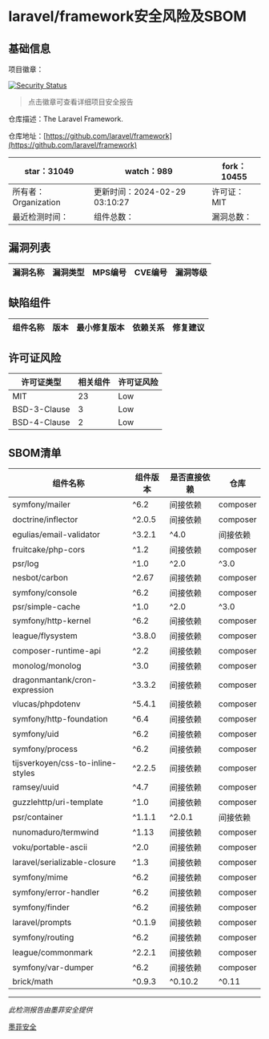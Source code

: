 # laravel/framework安全风险及SBOM

## 基础信息

项目徽章：

[![Security Status](https://www.murphysec.com/platform3/v31/badge/1762923994483081216.svg)](https://www.murphysec.com/console/report/1694415317542723584/1762923994483081216)

> 点击徽章可查看详细项目安全报告

仓库描述：The Laravel Framework.

仓库地址：[https://github.com/laravel/framework](https://github.com/laravel/framework)

| star：31049 | watch：989 | fork：10455 |
| ----------- | -------------- | ------------ |
| 所有者：Organization | 更新时间：2024-02-29 03:10:27 | 许可证：MIT |
| 最近检测时间： | 组件总数： | 漏洞总数： |




## 漏洞列表

| 漏洞名称 | 漏洞类型 | MPS编号 | CVE编号 | 漏洞等级 |
| ------- | ------ | ------- | ------ | ----- |





## 缺陷组件

| 组件名称 | 版本 | 最小修复版本 | 依赖关系 | 修复建议 |
| -------- | ---- | ------------ | -------- | -------- |





## 许可证风险

| 许可证类型 | 相关组件 | 许可证风险 |
| ---------- | -------- | ---------- |
|MIT|23|Low|
|BSD-3-Clause|3|Low|
|BSD-4-Clause|2|Low|




## SBOM清单

| 组件名称 | 组件版本 | 是否直接依赖 | 仓库 |
| -------- | -------- | ------------ | ---- |
|symfony/mailer|^6.2|间接依赖|composer|
|doctrine/inflector|^2.0.5|间接依赖|composer|
|egulias/email-validator|^3.2.1|^4.0|间接依赖|composer|
|fruitcake/php-cors|^1.2|间接依赖|composer|
|psr/log|^1.0|^2.0|^3.0|间接依赖|composer|
|nesbot/carbon|^2.67|间接依赖|composer|
|symfony/console|^6.2|间接依赖|composer|
|psr/simple-cache|^1.0|^2.0|^3.0|间接依赖|composer|
|symfony/http-kernel|^6.2|间接依赖|composer|
|league/flysystem|^3.8.0|间接依赖|composer|
|composer-runtime-api|^2.2|间接依赖|composer|
|monolog/monolog|^3.0|间接依赖|composer|
|dragonmantank/cron-expression|^3.3.2|间接依赖|composer|
|vlucas/phpdotenv|^5.4.1|间接依赖|composer|
|symfony/http-foundation|^6.4|间接依赖|composer|
|symfony/uid|^6.2|间接依赖|composer|
|symfony/process|^6.2|间接依赖|composer|
|tijsverkoyen/css-to-inline-styles|^2.2.5|间接依赖|composer|
|ramsey/uuid|^4.7|间接依赖|composer|
|guzzlehttp/uri-template|^1.0|间接依赖|composer|
|psr/container|^1.1.1|^2.0.1|间接依赖|composer|
|nunomaduro/termwind|^1.13|间接依赖|composer|
|voku/portable-ascii|^2.0|间接依赖|composer|
|laravel/serializable-closure|^1.3|间接依赖|composer|
|symfony/mime|^6.2|间接依赖|composer|
|symfony/error-handler|^6.2|间接依赖|composer|
|symfony/finder|^6.2|间接依赖|composer|
|laravel/prompts|^0.1.9|间接依赖|composer|
|symfony/routing|^6.2|间接依赖|composer|
|league/commonmark|^2.2.1|间接依赖|composer|
|symfony/var-dumper|^6.2|间接依赖|composer|
|brick/math|^0.9.3|^0.10.2|^0.11|^0.12|间接依赖|composer|


------

*此检测报告由墨菲安全提供*

[墨菲安全](www.murphysec.com)